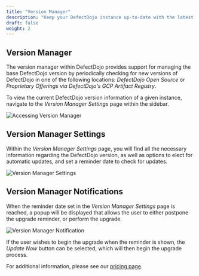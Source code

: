 ```yaml
---
title: "Version Manager"
description: "Keep your DefectDojo instance up-to-date with the latest release."
draft: false
weight: 2
---
```


## Version Manager

The version manager within DefectDojo provides support for managing the base DefectDojo version by periodically checking for new versions of DefectDojo in one of the following locations: _DefectDojo Open Source_ or _Proprietary Offerings via DefectDojo's GCP Artifact Registry_.

To view the current DefectDojo version information of a given instance, navigate to the _Version Manager Settings_ page within the sidebar.

![Accessing Version Manager](../../images/nav-vm.png)

## Version Manager Settings

Within the _Version Manager Settings_ page, you will find all the necessary information regarding the DefectDojo version, as well as options to elect for automatic updates, and set a reminder date to check for updates.

![Version Manager Settings](../../images/vm-settings.png)

## Version Manager Notifications

When the reminder date set in the _Version Manager Settings_ page is reached, a popup will be displayed that allows the user to either postpone the upgrade reminder, or perform the upgrade. 

![Version Manager Notification](../../images/vm-popup.png)

If the user wishes to begin the upgrade when the reminder is shown, the _Update Now_ button can be selected, which will then begin the upgrade process.

For additional information, please see our [pricing page](https://www.defectdojo.com/pricing).